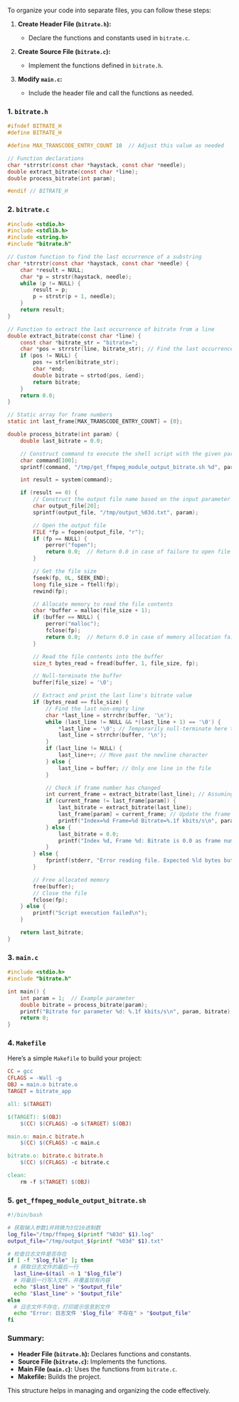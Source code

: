 To organize your code into separate files, you can follow these steps:

1. **Create Header File (`bitrate.h`):**
   - Declare the functions and constants used in `bitrate.c`.

2. **Create Source File (`bitrate.c`):**
   - Implement the functions defined in `bitrate.h`.

3. **Modify `main.c`:**
   - Include the header file and call the functions as needed.

### 1. `bitrate.h`

```c
#ifndef BITRATE_H
#define BITRATE_H

#define MAX_TRANSCODE_ENTRY_COUNT 10  // Adjust this value as needed

// Function declarations
char *strrstr(const char *haystack, const char *needle);
double extract_bitrate(const char *line);
double process_bitrate(int param);

#endif // BITRATE_H
```

### 2. `bitrate.c`

```c
#include <stdio.h>
#include <stdlib.h>
#include <string.h>
#include "bitrate.h"

// Custom function to find the last occurrence of a substring
char *strrstr(const char *haystack, const char *needle) {
    char *result = NULL;
    char *p = strstr(haystack, needle);
    while (p != NULL) {
        result = p;
        p = strstr(p + 1, needle);
    }
    return result;
}

// Function to extract the last occurrence of bitrate from a line
double extract_bitrate(const char *line) {
    const char *bitrate_str = "bitrate=";
    char *pos = strrstr(line, bitrate_str); // Find the last occurrence of "bitrate="
    if (pos != NULL) {
        pos += strlen(bitrate_str);
        char *end;
        double bitrate = strtod(pos, &end);
        return bitrate;
    }
    return 0.0;
}

// Static array for frame numbers
static int last_frame[MAX_TRANSCODE_ENTRY_COUNT] = {0};  

double process_bitrate(int param) {
    double last_bitrate = 0.0;

    // Construct command to execute the shell script with the given parameter
    char command[100];
    sprintf(command, "/tmp/get_ffmpeg_module_output_bitrate.sh %d", param);

    int result = system(command);

    if (result == 0) {
        // Construct the output file name based on the input parameter
        char output_file[20];
        sprintf(output_file, "/tmp/output_%03d.txt", param);

        // Open the output file
        FILE *fp = fopen(output_file, "r");
        if (fp == NULL) {
            perror("fopen");
            return 0.0;  // Return 0.0 in case of failure to open file
        }

        // Get the file size
        fseek(fp, 0L, SEEK_END);
        long file_size = ftell(fp);
        rewind(fp);

        // Allocate memory to read the file contents
        char *buffer = malloc(file_size + 1);
        if (buffer == NULL) {
            perror("malloc");
            fclose(fp);
            return 0.0;  // Return 0.0 in case of memory allocation failure
        }

        // Read the file contents into the buffer
        size_t bytes_read = fread(buffer, 1, file_size, fp);

        // Null-terminate the buffer
        buffer[file_size] = '\0';

        // Extract and print the last line's bitrate value
        if (bytes_read == file_size) {
            // Find the last non-empty line
            char *last_line = strrchr(buffer, '\n');
            while (last_line != NULL && *(last_line + 1) == '\0') {
                *last_line = '\0'; // Temporarily null-terminate here to find the previous newline
                last_line = strrchr(buffer, '\n');
            }
            if (last_line != NULL) {
                last_line++; // Move past the newline character
            } else {
                last_line = buffer; // Only one line in the file
            }

            // Check if frame number has changed
            int current_frame = extract_bitrate(last_line); // Assuming the frame number is part of the extracted bitrate
            if (current_frame != last_frame[param]) {
                last_bitrate = extract_bitrate(last_line);
                last_frame[param] = current_frame; // Update the frame number
                printf("Index=%d Frame=%d Bitrate=%.1f kbits/s\n", param, current_frame, last_bitrate);
            } else {
                last_bitrate = 0.0;
                printf("Index %d, Frame %d: Bitrate is 0.0 as frame number has not changed\n", param, current_frame);
            }
        } else {
            fprintf(stderr, "Error reading file. Expected %ld bytes but got %zu bytes.\n", file_size, bytes_read);
        }

        // Free allocated memory
        free(buffer);
        // Close the file
        fclose(fp);
    } else {
        printf("Script execution failed\n");
    }

    return last_bitrate;
}
```

### 3. `main.c`

```c
#include <stdio.h>
#include "bitrate.h"

int main() {
    int param = 1;  // Example parameter
    double bitrate = process_bitrate(param);
    printf("Bitrate for parameter %d: %.1f kbits/s\n", param, bitrate);
    return 0;
}
```

### 4. `Makefile`

Here’s a simple `Makefile` to build your project:

```Makefile
CC = gcc
CFLAGS = -Wall -g
OBJ = main.o bitrate.o
TARGET = bitrate_app

all: $(TARGET)

$(TARGET): $(OBJ)
    $(CC) $(CFLAGS) -o $(TARGET) $(OBJ)

main.o: main.c bitrate.h
    $(CC) $(CFLAGS) -c main.c

bitrate.o: bitrate.c bitrate.h
    $(CC) $(CFLAGS) -c bitrate.c

clean:
    rm -f $(TARGET) $(OBJ)
```

### 5. `get_ffmpeg_module_output_bitrate.sh`

```bash
#!/bin/bash

# 获取输入参数1并转换为3位10进制数
log_file="/tmp/ffmpeg_$(printf "%03d" $1).log"
output_file="/tmp/output_$(printf "%03d" $1).txt"

# 检查日志文件是否存在
if [ -f "$log_file" ]; then
  # 获取日志文件的最后一行
  last_line=$(tail -n 1 "$log_file")
  # 将最后一行写入文件，并覆盖现有内容
  echo "$last_line" > "$output_file"
  echo "$last_line" > "$output_file"
else
  # 日志文件不存在，打印提示信息到文件
  echo "Error: 日志文件 '$log_file' 不存在" > "$output_file"
fi
```

### Summary:
- **Header File (`bitrate.h`):** Declares functions and constants.
- **Source File (`bitrate.c`):** Implements the functions.
- **Main File (`main.c`):** Uses the functions from `bitrate.c`.
- **Makefile:** Builds the project.

This structure helps in managing and organizing the code effectively.
